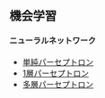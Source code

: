 ## 機会学習
  
#### ニューラルネットワーク
* [単純パーセプトロン](https://github.com/dsonoda/machine-learning/tree/master/nn/simple_perceptron "単純パーセプトロン")
* [1層パーセプトロン](https://github.com/dsonoda/machine-learning/tree/master/nn/layer_perceptron "1層パーセプトロン")
* [多層パーセプトロン](https://github.com/dsonoda/machine-learning/tree/master/nn/multi_layer_perceptron "多層パーセプトロン")
